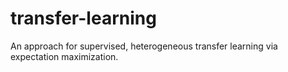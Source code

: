 # transfer-learning

An approach for supervised, heterogeneous transfer learning via expectation maximization.
